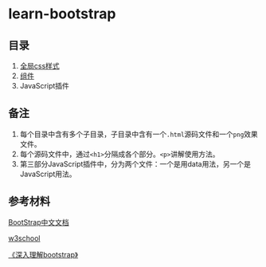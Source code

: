 # learn-bootstrap

## 目录


1. [全局css样式](https://github.com/owen1190/learn-bootstrap/tree/master/1.%E5%85%A8%E5%B1%80css%E6%A0%B7%E5%BC%8F)
2. [组件](https://github.com/owen1190/learn-bootstrap/tree/master/2.%E7%BB%84%E4%BB%B6)
3. JavaScript插件


## 备注

1. 每个目录中含有多个子目录，子目录中含有一个`.html`源码文件和一个`png`效果文件。
2. 每个源码文件中，通过`<h1>`分隔成各个部分。`<p>`讲解使用方法。
3. 第三部分JavaScript插件中，分为两个文件：一个是用data用法，另一个是JavaScript用法。

## 参考材料
[BootStrap中文文档](http://v3.bootcss.com/getting-started/)

[w3school](http://w3schools.bootcss.com/default.html)

[《深入理解bootstrap》](https://book.douban.com/subject/25886197/)   ​
